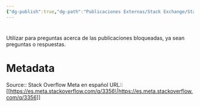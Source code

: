 ```yaml
---
{"dg-publish":true,"dg-path":"Publicaciones Externas/Stack Exchange/Stack Overflow en español/Stack Overflow en español Meta/es.meta.stackoverflow.com-3356.md","permalink":"/publicaciones-externas/stack-exchange/stack-overflow-en-espanol/stack-overflow-en-espanol-meta/es-meta-stackoverflow-com-3356/","hide":true,"noteIcon":"\"0\"","created":"2024-04-03T12:49:10.421-06:00","updated":"2024-04-05T16:44:02.869-06:00"}
---
```


# 

Utilizar para preguntas acerca de las publicaciones bloqueadas, ya sean preguntas o respuestas.

# Metadata
Source:: Stack Overflow Meta en español
URL:: [[https://es.meta.stackoverflow.com/q/3356\|https://es.meta.stackoverflow.com/q/3356]]

